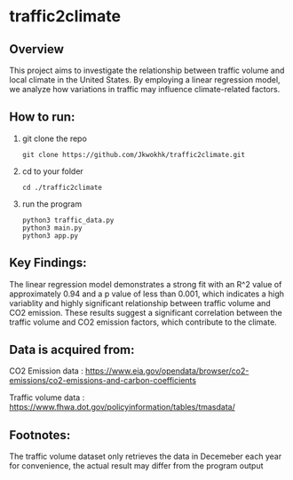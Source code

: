 # traffic2climate
## Overview
This project aims to investigate the relationship between traffic volume and local climate in the United States. By employing a linear regression model, we analyze how variations in traffic may influence climate-related factors.

## How to run:
  1) git clone the repo
     ```
     git clone https://github.com/Jkwokhk/traffic2climate.git
     ```
  2) cd to your folder
     ```
     cd ./traffic2climate
     ```
  3) run the program
     ```
     python3 traffic_data.py
     python3 main.py
     python3 app.py
     ```

## Key Findings:
  The linear regression model demonstrates a strong fit with an R^2 value of approximately 0.94 and a p value of less than 0.001, which indicates a high variablity and highly significant relationship between traffic volume and CO2 emission. These results suggest a significant correlation between the traffic volume and CO2 emission factors, which contribute to the climate.
      
## Data is acquired from:
  CO2 Emission data : https://www.eia.gov/opendata/browser/co2-emissions/co2-emissions-and-carbon-coefficients
  
  Traffic volume data : https://www.fhwa.dot.gov/policyinformation/tables/tmasdata/

## Footnotes:
  The traffic volume dataset only retrieves the data in Decemeber each year for convenience, the actual result may differ from the program output
